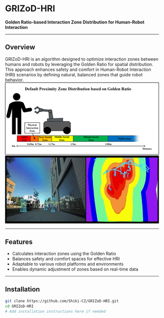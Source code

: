 # GRIZoD-HRI  
**Golden Ratio-based Interaction Zone Distribution for Human-Robot Interaction**

---

## Overview

GRIZoD-HRI is an algorithm designed to optimize interaction zones between humans and robots by leveraging the Golden Ratio for spatial distribution. This approach enhances safety and comfort in Human-Robot Interaction (HRI) scenarios by defining natural, balanced zones that guide robot behavior.
![Default Zone Distribution](assets/distribution.png)
![Demo of GRIZoD-HRI](assets/demo.gif)

---

## Features

- Calculates interaction zones using the Golden Ratio  
- Balances safety and comfort spaces for effective HRI  
- Adaptable to various robot platforms and environments  
- Enables dynamic adjustment of zones based on real-time data  

---

## Installation

```bash
git clone https://github.com/Shiki-CZ/GRIZoD-HRI.git
cd GRIZoD-HRI
# Add installation instructions here if needed
